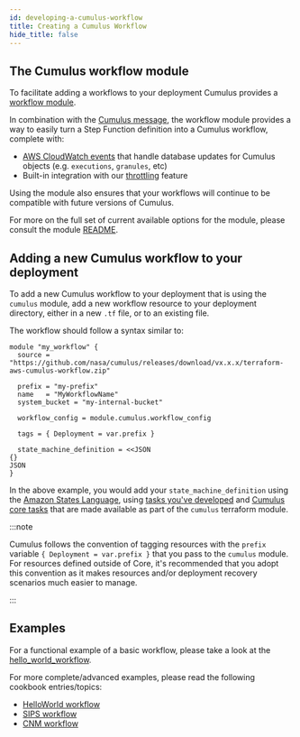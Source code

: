 ```yaml
---
id: developing-a-cumulus-workflow
title: Creating a Cumulus Workflow
hide_title: false
---
```


## The Cumulus workflow module

To facilitate adding a workflows to your deployment Cumulus provides a [workflow module](https://github.com/nasa/cumulus/tree/master/tf-modules/workflow).

In combination with the [Cumulus message](cumulus-task-message-flow), the workflow module provides a way to easily turn a Step Function definition into a Cumulus workflow, complete with:

- [AWS CloudWatch events](https://docs.aws.amazon.com/cloudwatch/index.html) that handle database updates for Cumulus objects (e.g. `executions`, `granules`, etc)
- Built-in integration with our [throttling](../data-cookbooks/throttling-queued-executions) feature

Using the module also ensures that your workflows will continue to be compatible with future versions of Cumulus.

For more on the full set of current available options for the module, please consult the module [README](https://github.com/nasa/cumulus/blob/master/tf-modules/workflow/README.md).

## Adding a new Cumulus workflow to your deployment

To add a new Cumulus workflow to your deployment that is using the `cumulus` module, add a new workflow resource to your deployment directory, either in a new `.tf` file, or to an existing file.

The workflow should follow a syntax similar to:

```hcl
module "my_workflow" {
  source = "https://github.com/nasa/cumulus/releases/download/vx.x.x/terraform-aws-cumulus-workflow.zip"

  prefix = "my-prefix"
  name   = "MyWorkflowName"
  system_bucket = "my-internal-bucket"

  workflow_config = module.cumulus.workflow_config

  tags = { Deployment = var.prefix }

  state_machine_definition = <<JSON
{}
JSON
}
```

In the above example, you would add your `state_machine_definition` using the [Amazon States Language](https://docs.aws.amazon.com/step-functions/latest/dg/concepts-amazon-states-language.html), using [tasks you've developed](developing-workflow-tasks) and [Cumulus core tasks](../tasks) that are made available as part of the `cumulus` terraform module.

:::note

Cumulus follows the convention of tagging resources with the `prefix` variable `{ Deployment = var.prefix }` that you pass to the `cumulus` module.   For resources defined outside of Core, it's recommended that you adopt this convention as it makes resources and/or deployment recovery scenarios much easier to manage.

:::

## Examples

For a functional example of a basic workflow, please take a look at the [hello_world_workflow](https://github.com/nasa/cumulus-template-deploy/blob/master/cumulus-tf/hello_world_workflow.tf).

For more complete/advanced examples, please read the following cookbook entries/topics:

- [HelloWorld workflow](../data-cookbooks/hello-world)
- [SIPS workflow](../data-cookbooks/sips-workflow)
- [CNM workflow](../data-cookbooks/cnm-workflow)
